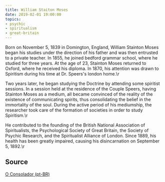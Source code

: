 ```yaml
---
title: William Staiton Moses
date: 2019-02-01 19:00:00
topics: 
- psychic
- spiritualism
- great-britain
---
```


Born on November 5, 1839 in Domington, England, William Stainton Moses began his studies under the direction of his father and was then entrusted to a private teacher. In 1855, he joined bedford grammar school, where he studied for three years. At the age of 23, Stainton Moses returned to Oxford, where he received his diploma. In 1870, his attention was drawn to Spiritism during his time at Dr. Speers's london home.\r

Two years later, he began studying the Doctrine by attending some spiritist sessions. In a session held at the residence of the Couple Speers, having Stainton Moses as a medium, all became convinced of the reality of the existence of communicating spirits, thus consolidating the belief in the immortality of the soul. During the active period of his mediumship, the researcher took care of the formation of societies in order to study Spiritism.\r

He contributed to the founding of the British National Association of Spiritualists, the Psychological Society of Great Britain, the Society of Psychic Research, and the Spiritualist Alliance of London. Since 1889, his health has been greatly impaired, causing his disincarnation on September 5, 1892.\r
 

## Source
[O Consolador (pt-BR)](http://www.oconsolador.com.br/linkfixo/biografias/williammoses.html)






